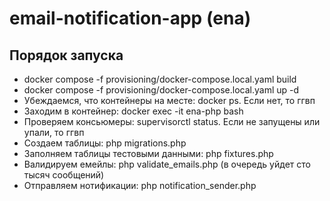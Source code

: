 # email-notification-app (ena)
## Порядок запуска
* docker compose -f provisioning/docker-compose.local.yaml build
* docker compose -f provisioning/docker-compose.local.yaml up -d
* Убеждаемся, что контейнеры на месте: docker ps. Если нет, то ггвп
* Заходим в контейнер: docker exec -it ena-php bash
* Проверяем консьюмеры: supervisorctl status. Если не запущены или упали, то ггвп
* Создаем таблицы: php migrations.php
* Заполняем таблицы тестовыми данными: php fixtures.php
* Валидируем емейлы: php validate_emails.php (в очередь уйдет сто тысяч сообщений)
* Отправляем нотификации: php notification_sender.php